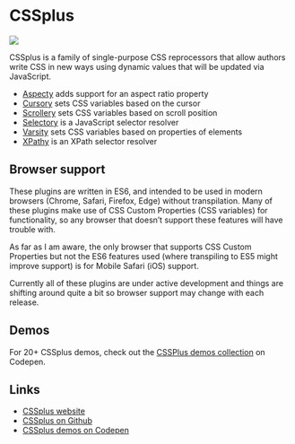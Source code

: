# CSSplus

<img src=http://csspl.us/cssplus-logo.svg class=float-center>

CSSplus is a family of single-purpose CSS reprocessors that allow authors write CSS in new ways using dynamic values that will be updated via JavaScript.

- [Aspecty](aspecty.html) adds support for an aspect ratio property
- [Cursory](cursory.html) sets CSS variables based on the cursor
- [Scrollery](scrollery.html) sets CSS variables based on scroll position
- [Selectory](selectory.html) is a JavaScript selector resolver
- [Varsity](varsity.html) sets CSS variables based on properties of elements
- [XPathy](xpathy.html) is an XPath selector resolver

## Browser support

These plugins are written in ES6, and intended to be used in modern browsers (Chrome, Safari, Firefox, Edge) without transpilation. Many of these plugins make use of CSS Custom Properties (CSS variables) for functionality, so any browser that doesn’t support these features will have trouble with.

As far as I am aware, the only browser that supports CSS Custom Properties but not the ES6 features used (where transpiling to ES5 might improve support) is for Mobile Safari (iOS) support.

Currently all of these plugins are under active development and things are shifting around quite a bit so browser support may change with each release.

## Demos

For 20+ CSSplus demos, check out the [CSSPlus demos collection](http://codepen.io/collection/XLbNKz/) on Codepen.

## Links

- [CSSplus website](http://csspl.us)
- [CSSplus on Github](https://github.com/tomhodgins/cssplus)
- [CSSplus demos on Codepen](https://codepen.io/collection/XLbNKz/)